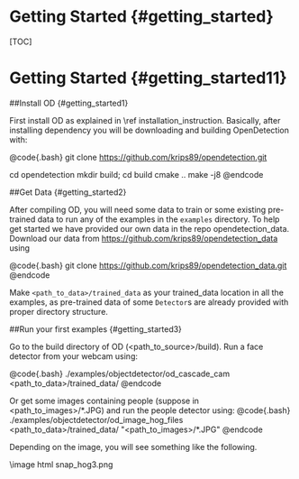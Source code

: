 
Getting Started {#getting_started}
====
[TOC]

Getting Started {#getting_started11}
====

##Install OD {#getting_started1}

First install OD as explained in \ref installation_instruction. Basically, after installing dependency you will be downloading and building OpenDetection with: 

@code{.bash}
git clone https://github.com/krips89/opendetection.git

cd opendetection 
mkdir build; cd build
cmake ..
make -j8
@endcode

##Get Data {#getting_started2}
 
After compiling OD, you will need some data to train or some existing pre-trained data to run any of the examples in the `examples` directory. To help get started we have provided our own data in the repo opendetection_data. Download our data from  https://github.com/krips89/opendetection_data using
  
@code{.bash}
git clone https://github.com/krips89/opendetection_data.git
@endcode 

Make `<path_to_data>/trained_data` as your trained_data location in all the examples, as pre-trained data of some `Detector`s are already provided with proper directory structure.


##Run your first examples {#getting_started3}

Go to the build directory of OD (\<path_to_source\>/build). Run a face detector from your webcam using: 

@code{.bash}
./examples/objectdetector/od_cascade_cam \<path_to_data\>/trained_data/
@endcode 

Or get some images containing people (suppose in \<path_to_images\>/\*.JPG) and run the people detector using: 
@code{.bash}
./examples/objectdetector/od_image_hog_files \<path_to_data\>/trained_data/ "\<path_to_images\>/\*.JPG"
@endcode 

Depending on the image, you will see something like the following.

\image html snap_hog3.png


